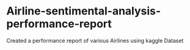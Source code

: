 # Airline-sentimental-analysis-performance-report
Created a performance report of various Airlines using kaggle Dataset
